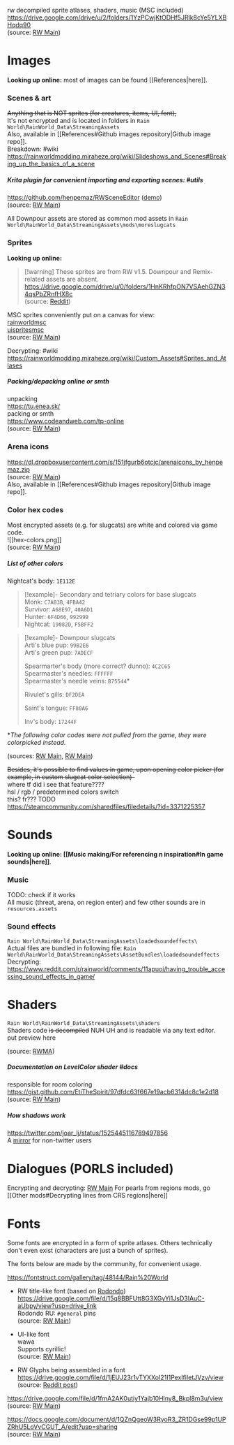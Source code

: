rw decompiled sprite atlases, shaders, music (MSC included)  
https://drive.google.com/drive/u/2/folders/1YzPCwjKtODHf5JRlk8cYe5YLXBHqdq90  
(source: [RW Main](https://discord.com/channels/291184728944410624/1068344185016569856/1068395551164473386))  
# Images  
**Looking up online:** most of images can be found [[References|here]].

  
### Scenes & art  
~~Anything that is NOT sprites (for creatures, items, UI, font),~~  
It's not encrypted and is located in folders in `Rain World\RainWorld_Data\StreamingAssets`  
Also, available in [[References#Github images repository|Github image repo]].  
Breakdown: #wiki  
https://rainworldmodding.miraheze.org/wiki/Slideshows_and_Scenes#Breaking_up_the_basics_of_a_scene

##### Krita plugin for convenient importing and exporting scenes: #utils  
https://github.com/henpemaz/RWSceneEditor ([demo](https://dl.dropboxusercontent.com/s/8pmjwl0998l2wbc/krita_2022-09-02_17-52-05.mp4))  
(source: [RW Main](https://discord.com/channels/291184728944410624/838185248981385256/1015364893198782624))

All Downpour assets are stored as common mod assets in `Rain World\RainWorld_Data\StreamingAssets\mods\moreslugcats`

### Sprites  
**Looking up online:**  
> [!warning] These sprites are from RW v1.5. Downpour and Remix-related assets are absent.  
https://drive.google.com/drive/u/0/folders/1HnKRhfpON7VSAehGZN34qsPbZRnfHX8c  
(source: [Reddit](https://www.reddit.com/r/rainworld/comments/1dbtzrt/comment/l7vgv0y/))

MSC sprites conveniently put on a canvas for view:   
[rainworldmsc](https://nqywadcmwusjqlrg.public.blob.vercel-storage.com/notes/files/game-contents/sprites/rainworldmsc_Split-icjBDGhflHQG62ZP2UxblH2BdozSrF.kra)  
[uispritesmsc](https://nqywadcmwusjqlrg.public.blob.vercel-storage.com/notes/files/game-contents/sprites/uispritesmsc-RqkQzXY70z0XFb0RwbqekPFpILChsO.kra)  
(source: [RW Main](https://discord.com/channels/291184728944410624/296133304632213504/1113616624105308160))

Decrypting: #wiki  
https://rainworldmodding.miraheze.org/wiki/Custom_Assets#Sprites_and_Atlases  
##### Packing/depacking online or smth

unpacking  
https://tu.enea.sk/  
packing or smth  
https://www.codeandweb.com/tp-online  
(source: [RW Main](https://discord.com/channels/291184728944410624/838185248981385256/1098995144923041843))  
### Arena icons  
https://dl.dropboxusercontent.com/s/151jfgurb6otcjc/arenaicons_by_henpemaz.zip  
(source: [RW Main](https://discord.com/channels/291184728944410624/481900360324218880/722224693893136466))  
Also, available in [[References#Github images repository|Github image repo]].

### Color hex codes  
Most encrypted assets (e.g. for slugcats) are white and colored via game code.  
![[hex-colors.png]]  
(source: [RW Main](https://discord.com/channels/291184728944410624/305139167300550666/1081023267378303036))

##### List of other colors
Nightcat's body: `1E112E`

> [!example]- Secondary and tetriary colors for base slugcats  
> Monk: `C7AB3B`, `4FBA42`  
> Survivor: `A68E97`, `40A6D1`  
> Hunter: `6F4D66`, `992999`  
> Nightcat: `19082D`, `F5BFF2`

> [!example]- Downpour slugcats  
> Arti's blue pup: `99B2E6`  
> Arti's green pup: `7ADECF`  
>   
> Spearmarter's body (more correct? dunno): `4C2C65`  
> Spearmaster's needles: `FFFFFF`  
> Spearmaster's needle veins: `B75544`\*
>   
> Rivulet's gills: `DF2DEA`  
>   
> Saint's tongue: `FF80A6`  
>   
> Inv's body: `17244F`

\**The following color codes were not pulled from the game, they were colorpicked instead.*

(sources: [RW Main](https://discord.com/channels/291184728944410624/952002932826583080/1100566406828924978), [RW Main](https://discord.com/channels/291184728944410624/952002932826583080/1266033578882502777))

~~Besides, it's possible to find values in game, upon opening color picker (for example, in custom slugcat color selection)-~~  
where tf did i see that feature????  
hsl / rgb / predetermined colors switch  
this? fr??? TODO  
https://steamcommunity.com/sharedfiles/filedetails/?id=3371225357

# Sounds  
**Looking up online: [[Music making/For referencing n inspiration#In game sounds|here]]**.

### Music  
TODO: check if it works  
All music (threat, arena, on region enter) and few other sounds are in `resources.assets`

  
### Sound effects  
`Rain World\RainWorld_Data\StreamingAssets\loadedsoundeffects\`  
Actual files are bundled in following file:
`Rain World\RainWorld_Data\StreamingAssets\AssetBundles\loadedsoundeffects`
Decrypting:  
https://www.reddit.com/r/rainworld/comments/11apuoi/having_trouble_accessing_sound_effects_in_game/

  
# Shaders  
`Rain World\RainWorld_Data\StreamingAssets\shaders`  
Shaders code ~~is decompiled~~ NUH UH and is readable via any text editor.   
put preview here 

(source: [RWMA](https://discord.com/channels/1083481230839922688/1083484108056957089/1095172254549168268))

##### Documentation on LevelColor shader #docs  
responsible for room coloring  
https://gist.github.com/EtiTheSpirit/97dfdc63f667e19acb6314dc8c1e2d18  
(source: [RW Main](https://discord.com/channels/291184728944410624/838185248981385256/1150360982397386823))

##### How shadows work
https://twitter.com/joar_lj/status/1525445116789497856  
A [mirror](https://nitter.poast.org/joar_lj/status/1525445116789497856) for non-twitter users


# Dialogues (PORLS included)  
Encrypting and decrypting: [RW Main](https://discord.com/channels/291184728944410624/1315395285647622214/1315408396249464922)
For pearls from regions mods, go [[Other mods#Decrypting lines from CRS regions|here]]
  
# Fonts  
Some fonts are encrypted in a form of sprite atlases. Others technically don't even exist (characters are just a bunch of sprites).

The fonts below are made by the community, for convenient usage.

https://fontstruct.com/gallery/tag/48144/Rain%20World

- RW title-like font (based on [Rodondo](https://www.dafont.com/rodondo.font))  
https://drive.google.com/file/d/15q8BBFUtt8G3XGyYi1JsD3IAuC-aUbpy/view?usp=drive_link  
Rodondo RU: `#general` pins  
(source: [RW Main](https://discord.com/channels/291184728944410624/838185248981385256/1166479012193906718))

- UI-like font  
wawa  
Supports cyrillic!  
(source: [RW Main](https://discord.com/channels/291184728944410624/481900360324218880/1094033795524612147))

- RW Glyphs being assembled in a font  
https://drive.google.com/file/d/1jEUJ23r1vTYXXoI21I1PexlfiIetJVzv/view  
(source: [Reddit post](https://www.reddit.com/r/rainworld/comments/1bei8sy/i_created_a_fully_functional_typeface_for_every/))

https://drive.google.com/file/d/1fmA2AK0utiy1Yajb10Hlny8_Bkpl8m3u/view  
(source: [RW Main](https://discord.com/channels/291184728944410624/481900360324218880/540335659890769931))

https://docs.google.com/document/d/1QZnQgeoW3RyoR3_ZR1DGse99p1UPZRhU5LoVvCGUT_A/edit?usp=sharing  
(source: [RW Main](https://discord.com/channels/291184728944410624/296133304632213504/822957346711928922))
